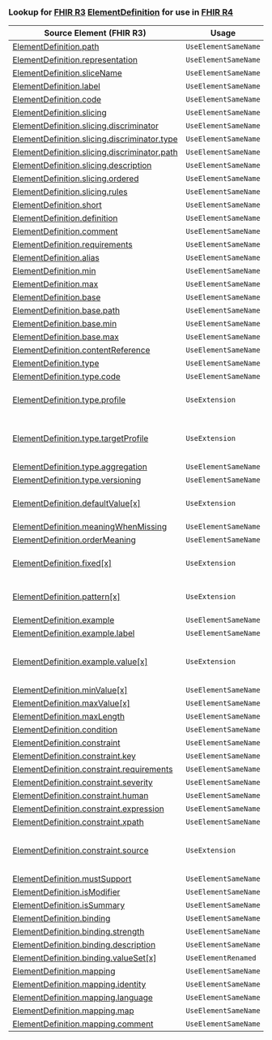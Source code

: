 ### Lookup for [FHIR R3](https://hl7.org/fhir/STU3/) [ElementDefinition](https://hl7.org/fhir/STU3/ElementDefinition.html) for use in [FHIR R4](https://hl7.org/fhir/R4/)

| Source Element (FHIR R3) | Usage | Target |
| -------------- | ----- | ------ |
| [ElementDefinition.path](https://hl7.org/fhir/STU3/ElementDefinition.html#resource) | `UseElementSameName` | [ElementDefinition.path](https://hl7.org/fhir/R4/ElementDefinition.html#resource) |
| [ElementDefinition.representation](https://hl7.org/fhir/STU3/ElementDefinition.html#resource) | `UseElementSameName` | [ElementDefinition.representation](https://hl7.org/fhir/R4/ElementDefinition.html#resource) |
| [ElementDefinition.sliceName](https://hl7.org/fhir/STU3/ElementDefinition.html#resource) | `UseElementSameName` | [ElementDefinition.sliceName](https://hl7.org/fhir/R4/ElementDefinition.html#resource) |
| [ElementDefinition.label](https://hl7.org/fhir/STU3/ElementDefinition.html#resource) | `UseElementSameName` | [ElementDefinition.label](https://hl7.org/fhir/R4/ElementDefinition.html#resource) |
| [ElementDefinition.code](https://hl7.org/fhir/STU3/ElementDefinition.html#resource) | `UseElementSameName` | [ElementDefinition.code](https://hl7.org/fhir/R4/ElementDefinition.html#resource) |
| [ElementDefinition.slicing](https://hl7.org/fhir/STU3/ElementDefinition.html#resource) | `UseElementSameName` | [ElementDefinition.slicing](https://hl7.org/fhir/R4/ElementDefinition.html#resource) |
| [ElementDefinition.slicing.discriminator](https://hl7.org/fhir/STU3/ElementDefinition.html#resource) | `UseElementSameName` | [ElementDefinition.slicing.discriminator](https://hl7.org/fhir/R4/ElementDefinition.html#resource) |
| [ElementDefinition.slicing.discriminator.type](https://hl7.org/fhir/STU3/ElementDefinition.html#resource) | `UseElementSameName` | [ElementDefinition.slicing.discriminator.type](https://hl7.org/fhir/R4/ElementDefinition.html#resource) |
| [ElementDefinition.slicing.discriminator.path](https://hl7.org/fhir/STU3/ElementDefinition.html#resource) | `UseElementSameName` | [ElementDefinition.slicing.discriminator.path](https://hl7.org/fhir/R4/ElementDefinition.html#resource) |
| [ElementDefinition.slicing.description](https://hl7.org/fhir/STU3/ElementDefinition.html#resource) | `UseElementSameName` | [ElementDefinition.slicing.description](https://hl7.org/fhir/R4/ElementDefinition.html#resource) |
| [ElementDefinition.slicing.ordered](https://hl7.org/fhir/STU3/ElementDefinition.html#resource) | `UseElementSameName` | [ElementDefinition.slicing.ordered](https://hl7.org/fhir/R4/ElementDefinition.html#resource) |
| [ElementDefinition.slicing.rules](https://hl7.org/fhir/STU3/ElementDefinition.html#resource) | `UseElementSameName` | [ElementDefinition.slicing.rules](https://hl7.org/fhir/R4/ElementDefinition.html#resource) |
| [ElementDefinition.short](https://hl7.org/fhir/STU3/ElementDefinition.html#resource) | `UseElementSameName` | [ElementDefinition.short](https://hl7.org/fhir/R4/ElementDefinition.html#resource) |
| [ElementDefinition.definition](https://hl7.org/fhir/STU3/ElementDefinition.html#resource) | `UseElementSameName` | [ElementDefinition.definition](https://hl7.org/fhir/R4/ElementDefinition.html#resource) |
| [ElementDefinition.comment](https://hl7.org/fhir/STU3/ElementDefinition.html#resource) | `UseElementSameName` | [ElementDefinition.comment](https://hl7.org/fhir/R4/ElementDefinition.html#resource) |
| [ElementDefinition.requirements](https://hl7.org/fhir/STU3/ElementDefinition.html#resource) | `UseElementSameName` | [ElementDefinition.requirements](https://hl7.org/fhir/R4/ElementDefinition.html#resource) |
| [ElementDefinition.alias](https://hl7.org/fhir/STU3/ElementDefinition.html#resource) | `UseElementSameName` | [ElementDefinition.alias](https://hl7.org/fhir/R4/ElementDefinition.html#resource) |
| [ElementDefinition.min](https://hl7.org/fhir/STU3/ElementDefinition.html#resource) | `UseElementSameName` | [ElementDefinition.min](https://hl7.org/fhir/R4/ElementDefinition.html#resource) |
| [ElementDefinition.max](https://hl7.org/fhir/STU3/ElementDefinition.html#resource) | `UseElementSameName` | [ElementDefinition.max](https://hl7.org/fhir/R4/ElementDefinition.html#resource) |
| [ElementDefinition.base](https://hl7.org/fhir/STU3/ElementDefinition.html#resource) | `UseElementSameName` | [ElementDefinition.base](https://hl7.org/fhir/R4/ElementDefinition.html#resource) |
| [ElementDefinition.base.path](https://hl7.org/fhir/STU3/ElementDefinition.html#resource) | `UseElementSameName` | [ElementDefinition.base.path](https://hl7.org/fhir/R4/ElementDefinition.html#resource) |
| [ElementDefinition.base.min](https://hl7.org/fhir/STU3/ElementDefinition.html#resource) | `UseElementSameName` | [ElementDefinition.base.min](https://hl7.org/fhir/R4/ElementDefinition.html#resource) |
| [ElementDefinition.base.max](https://hl7.org/fhir/STU3/ElementDefinition.html#resource) | `UseElementSameName` | [ElementDefinition.base.max](https://hl7.org/fhir/R4/ElementDefinition.html#resource) |
| [ElementDefinition.contentReference](https://hl7.org/fhir/STU3/ElementDefinition.html#resource) | `UseElementSameName` | [ElementDefinition.contentReference](https://hl7.org/fhir/R4/ElementDefinition.html#resource) |
| [ElementDefinition.type](https://hl7.org/fhir/STU3/ElementDefinition.html#resource) | `UseElementSameName` | [ElementDefinition.type](https://hl7.org/fhir/R4/ElementDefinition.html#resource) |
| [ElementDefinition.type.code](https://hl7.org/fhir/STU3/ElementDefinition.html#resource) | `UseElementSameName` | [ElementDefinition.type.code](https://hl7.org/fhir/R4/ElementDefinition.html#resource) |
| [ElementDefinition.type.profile](https://hl7.org/fhir/STU3/ElementDefinition.html#resource) | `UseExtension` | [http://hl7.org/fhir/3.0/StructureDefinition/extension-ElementDefinition.type.profile](StructureDefinition-ext-R3-ElementDefinition.ty.profile.html) |
| [ElementDefinition.type.targetProfile](https://hl7.org/fhir/STU3/ElementDefinition.html#resource) | `UseExtension` | [http://hl7.org/fhir/3.0/StructureDefinition/extension-ElementDefinition.type.targetProfile](StructureDefinition-ext-R3-ElementDefinition.ty.targetProfile.html) |
| [ElementDefinition.type.aggregation](https://hl7.org/fhir/STU3/ElementDefinition.html#resource) | `UseElementSameName` | [ElementDefinition.type.aggregation](https://hl7.org/fhir/R4/ElementDefinition.html#resource) |
| [ElementDefinition.type.versioning](https://hl7.org/fhir/STU3/ElementDefinition.html#resource) | `UseElementSameName` | [ElementDefinition.type.versioning](https://hl7.org/fhir/R4/ElementDefinition.html#resource) |
| [ElementDefinition.defaultValue[x]](https://hl7.org/fhir/STU3/ElementDefinition.html#resource) | `UseExtension` | [http://hl7.org/fhir/3.0/StructureDefinition/extension-ElementDefinition.defaultValue](StructureDefinition-ext-R3-ElementDefinition.defaultValue.html) |
| [ElementDefinition.meaningWhenMissing](https://hl7.org/fhir/STU3/ElementDefinition.html#resource) | `UseElementSameName` | [ElementDefinition.meaningWhenMissing](https://hl7.org/fhir/R4/ElementDefinition.html#resource) |
| [ElementDefinition.orderMeaning](https://hl7.org/fhir/STU3/ElementDefinition.html#resource) | `UseElementSameName` | [ElementDefinition.orderMeaning](https://hl7.org/fhir/R4/ElementDefinition.html#resource) |
| [ElementDefinition.fixed[x]](https://hl7.org/fhir/STU3/ElementDefinition.html#resource) | `UseExtension` | [http://hl7.org/fhir/3.0/StructureDefinition/extension-ElementDefinition.fixed](StructureDefinition-ext-R3-ElementDefinition.fixed.html) |
| [ElementDefinition.pattern[x]](https://hl7.org/fhir/STU3/ElementDefinition.html#resource) | `UseExtension` | [http://hl7.org/fhir/3.0/StructureDefinition/extension-ElementDefinition.pattern](StructureDefinition-ext-R3-ElementDefinition.pattern.html) |
| [ElementDefinition.example](https://hl7.org/fhir/STU3/ElementDefinition.html#resource) | `UseElementSameName` | [ElementDefinition.example](https://hl7.org/fhir/R4/ElementDefinition.html#resource) |
| [ElementDefinition.example.label](https://hl7.org/fhir/STU3/ElementDefinition.html#resource) | `UseElementSameName` | [ElementDefinition.example.label](https://hl7.org/fhir/R4/ElementDefinition.html#resource) |
| [ElementDefinition.example.value[x]](https://hl7.org/fhir/STU3/ElementDefinition.html#resource) | `UseExtension` | [http://hl7.org/fhir/3.0/StructureDefinition/extension-ElementDefinition.example.value](StructureDefinition-ext-R3-ElementDefinition.ex.value.html) |
| [ElementDefinition.minValue[x]](https://hl7.org/fhir/STU3/ElementDefinition.html#resource) | `UseElementSameName` | [ElementDefinition.minValue[x]](https://hl7.org/fhir/R4/ElementDefinition.html#resource) |
| [ElementDefinition.maxValue[x]](https://hl7.org/fhir/STU3/ElementDefinition.html#resource) | `UseElementSameName` | [ElementDefinition.maxValue[x]](https://hl7.org/fhir/R4/ElementDefinition.html#resource) |
| [ElementDefinition.maxLength](https://hl7.org/fhir/STU3/ElementDefinition.html#resource) | `UseElementSameName` | [ElementDefinition.maxLength](https://hl7.org/fhir/R4/ElementDefinition.html#resource) |
| [ElementDefinition.condition](https://hl7.org/fhir/STU3/ElementDefinition.html#resource) | `UseElementSameName` | [ElementDefinition.condition](https://hl7.org/fhir/R4/ElementDefinition.html#resource) |
| [ElementDefinition.constraint](https://hl7.org/fhir/STU3/ElementDefinition.html#resource) | `UseElementSameName` | [ElementDefinition.constraint](https://hl7.org/fhir/R4/ElementDefinition.html#resource) |
| [ElementDefinition.constraint.key](https://hl7.org/fhir/STU3/ElementDefinition.html#resource) | `UseElementSameName` | [ElementDefinition.constraint.key](https://hl7.org/fhir/R4/ElementDefinition.html#resource) |
| [ElementDefinition.constraint.requirements](https://hl7.org/fhir/STU3/ElementDefinition.html#resource) | `UseElementSameName` | [ElementDefinition.constraint.requirements](https://hl7.org/fhir/R4/ElementDefinition.html#resource) |
| [ElementDefinition.constraint.severity](https://hl7.org/fhir/STU3/ElementDefinition.html#resource) | `UseElementSameName` | [ElementDefinition.constraint.severity](https://hl7.org/fhir/R4/ElementDefinition.html#resource) |
| [ElementDefinition.constraint.human](https://hl7.org/fhir/STU3/ElementDefinition.html#resource) | `UseElementSameName` | [ElementDefinition.constraint.human](https://hl7.org/fhir/R4/ElementDefinition.html#resource) |
| [ElementDefinition.constraint.expression](https://hl7.org/fhir/STU3/ElementDefinition.html#resource) | `UseElementSameName` | [ElementDefinition.constraint.expression](https://hl7.org/fhir/R4/ElementDefinition.html#resource) |
| [ElementDefinition.constraint.xpath](https://hl7.org/fhir/STU3/ElementDefinition.html#resource) | `UseElementSameName` | [ElementDefinition.constraint.xpath](https://hl7.org/fhir/R4/ElementDefinition.html#resource) |
| [ElementDefinition.constraint.source](https://hl7.org/fhir/STU3/ElementDefinition.html#resource) | `UseExtension` | [http://hl7.org/fhir/3.0/StructureDefinition/extension-ElementDefinition.constraint.source](StructureDefinition-ext-R3-ElementDefinition.co.source.html) |
| [ElementDefinition.mustSupport](https://hl7.org/fhir/STU3/ElementDefinition.html#resource) | `UseElementSameName` | [ElementDefinition.mustSupport](https://hl7.org/fhir/R4/ElementDefinition.html#resource) |
| [ElementDefinition.isModifier](https://hl7.org/fhir/STU3/ElementDefinition.html#resource) | `UseElementSameName` | [ElementDefinition.isModifier](https://hl7.org/fhir/R4/ElementDefinition.html#resource) |
| [ElementDefinition.isSummary](https://hl7.org/fhir/STU3/ElementDefinition.html#resource) | `UseElementSameName` | [ElementDefinition.isSummary](https://hl7.org/fhir/R4/ElementDefinition.html#resource) |
| [ElementDefinition.binding](https://hl7.org/fhir/STU3/ElementDefinition.html#resource) | `UseElementSameName` | [ElementDefinition.binding](https://hl7.org/fhir/R4/ElementDefinition.html#resource) |
| [ElementDefinition.binding.strength](https://hl7.org/fhir/STU3/ElementDefinition.html#resource) | `UseElementSameName` | [ElementDefinition.binding.strength](https://hl7.org/fhir/R4/ElementDefinition.html#resource) |
| [ElementDefinition.binding.description](https://hl7.org/fhir/STU3/ElementDefinition.html#resource) | `UseElementSameName` | [ElementDefinition.binding.description](https://hl7.org/fhir/R4/ElementDefinition.html#resource) |
| [ElementDefinition.binding.valueSet[x]](https://hl7.org/fhir/STU3/ElementDefinition.html#resource) | `UseElementRenamed` | [ElementDefinition.binding.valueSet](https://hl7.org/fhir/R4/ElementDefinition.html#resource) |
| [ElementDefinition.mapping](https://hl7.org/fhir/STU3/ElementDefinition.html#resource) | `UseElementSameName` | [ElementDefinition.mapping](https://hl7.org/fhir/R4/ElementDefinition.html#resource) |
| [ElementDefinition.mapping.identity](https://hl7.org/fhir/STU3/ElementDefinition.html#resource) | `UseElementSameName` | [ElementDefinition.mapping.identity](https://hl7.org/fhir/R4/ElementDefinition.html#resource) |
| [ElementDefinition.mapping.language](https://hl7.org/fhir/STU3/ElementDefinition.html#resource) | `UseElementSameName` | [ElementDefinition.mapping.language](https://hl7.org/fhir/R4/ElementDefinition.html#resource) |
| [ElementDefinition.mapping.map](https://hl7.org/fhir/STU3/ElementDefinition.html#resource) | `UseElementSameName` | [ElementDefinition.mapping.map](https://hl7.org/fhir/R4/ElementDefinition.html#resource) |
| [ElementDefinition.mapping.comment](https://hl7.org/fhir/STU3/ElementDefinition.html#resource) | `UseElementSameName` | [ElementDefinition.mapping.comment](https://hl7.org/fhir/R4/ElementDefinition.html#resource) |
